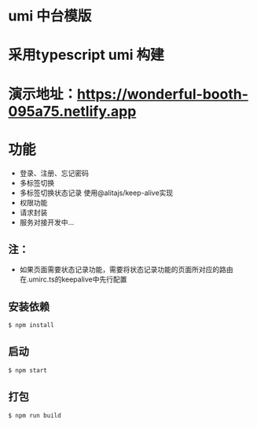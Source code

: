 # umi 中台模版

# 采用typescript umi 构建

# 演示地址：https://wonderful-booth-095a75.netlify.app

# 功能
* 登录、注册、忘记密码
* 多标签切换
* 多标签切换状态记录 使用@alitajs/keep-alive实现
* 权限功能
* 请求封装
* 服务对接开发中...

## 注：
* 如果页面需要状态记录功能，需要将状态记录功能的页面所对应的路由在.umirc.ts的keepalive中先行配置

## 安装依赖

```bash
$ npm install
```
## 启动

```bash
$ npm start
```

## 打包

```bash
$ npm run build
```
